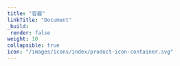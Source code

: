 ```yaml
---
title: "容器"
linkTitle: "Document"
_build:
 render: false 
weight: 10
collapsible: true
icon: "/images/icons/index/product-icon-container.svg"
---
```


